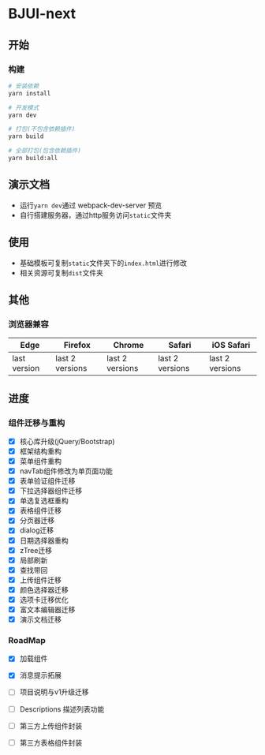 # BJUI-next

## 开始

### 构建

```sh
# 安装依赖
yarn install
```

```sh
# 开发模式
yarn dev
```

```sh
# 打包(不包含依赖插件)
yarn build
```

```sh
# 全部打包(包含依赖插件)
yarn build:all
```

## 演示文档

- 运行`yarn dev`通过 webpack-dev-server 预览
- 自行搭建服务器，通过http服务访问`static`文件夹

## 使用

- 基础模板可复制`static`文件夹下的`index.html`进行修改
- 相关资源可复制`dist`文件夹

## 其他

### 浏览器兼容

| Edge | Firefox | Chrome | Safari | iOS Safari |
| --------- | --------- | --------- | --------- | --------- |
| last version| last 2 versions| last 2 versions| last 2 versions| last 2 versions


## 进度

### 组件迁移与重构

- [x] 核心库升级(jQuery/Bootstrap)
- [x] 框架结构重构
- [x] 菜单组件重构
- [x] navTab组件修改为单页面功能
- [x] 表单验证组件迁移
- [x] 下拉选择器组件迁移
- [x] 单选复选框重构
- [x] 表格组件迁移
- [x] 分页器迁移
- [x] dialog迁移
- [x] 日期选择器重构
- [x] zTree迁移
- [x] 局部刷新
- [x] 查找带回
- [x] 上传组件迁移
- [x] 颜色选择器迁移
- [x] 选项卡迁移优化
- [x] 富文本编辑器迁移
- [x] 演示文档迁移

### RoadMap

- [x] 加载组件
- [x] 消息提示拓展
- [ ] 项目说明与v1升级迁移
- [ ] Descriptions 描述列表功能
- [ ] 第三方上传组件封装
- [ ] 第三方表格组件封装

